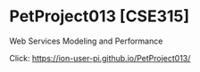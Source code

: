 # PetProject013 [CSE315]
Web Services Modeling and Performance

Click: https://ion-user-pi.github.io/PetProject013/

